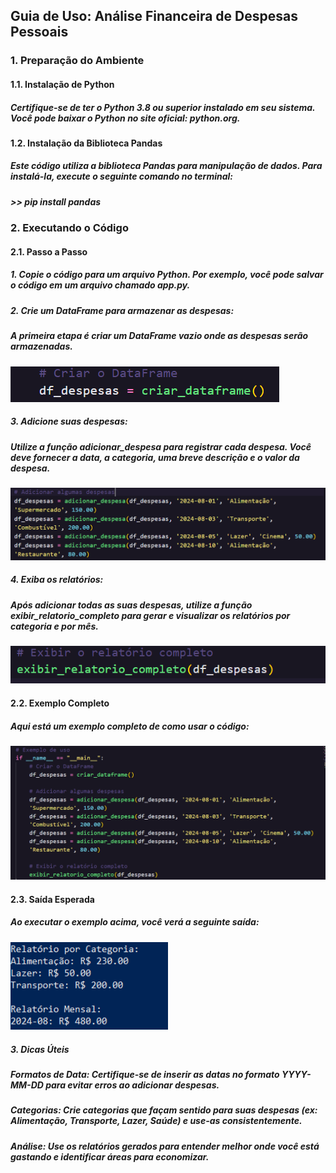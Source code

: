 ## Guia de Uso: Análise Financeira de Despesas Pessoais

### 1. Preparação do Ambiente

#### 1.1. Instalação de Python
##### Certifique-se de ter o Python 3.8 ou superior instalado em seu sistema. Você pode baixar o Python no site oficial: python.org.

#### 1.2. Instalação da Biblioteca Pandas
##### Este código utiliza a biblioteca Pandas para manipulação de dados. Para instalá-la, execute o seguinte comando no terminal:
##### >> pip install pandas


### 2. Executando o Código

#### 2.1. Passo a Passo
##### 1. Copie o código para um arquivo Python. Por exemplo, você pode salvar o código em um arquivo chamado app.py.
##### 2. Crie um DataFrame para armazenar as despesas:
##### A primeira etapa é criar um DataFrame vazio onde as despesas serão armazenadas.
<img src="./img/criarDataFrame.PNG" alt="criando o dataframe">

##### 3. Adicione suas despesas:
##### Utilize a função adicionar_despesa para registrar cada despesa. Você deve fornecer a data, a categoria, uma breve descrição e o valor da despesa.

<img src="./img/addDespesas.PNG" alt="adicionando as despesas">

##### 4. Exiba os relatórios:
##### Após adicionar todas as suas despesas, utilize a função exibir_relatorio_completo para gerar e visualizar os relatórios por categoria e por mês.

<img src="./img/exibirRelatorios.PNG" alt="exibir o relatório completo">

#### 2.2. Exemplo Completo
##### Aqui está um exemplo completo de como usar o código:

<img src="./img/exemploUso.PNG" alt="exemplo">

#### 2.3. Saída Esperada
##### Ao executar o exemplo acima, você verá a seguinte saída:

<img src="./img/resultado.PNG" alt="resultado final" width="50%">

##### 3. Dicas Úteis
##### Formatos de Data: Certifique-se de inserir as datas no formato YYYY-MM-DD para evitar erros ao adicionar despesas.
##### Categorias: Crie categorias que façam sentido para suas despesas (ex: Alimentação, Transporte, Lazer, Saúde) e use-as consistentemente.
##### Análise: Use os relatórios gerados para entender melhor onde você está gastando e identificar áreas para economizar.
